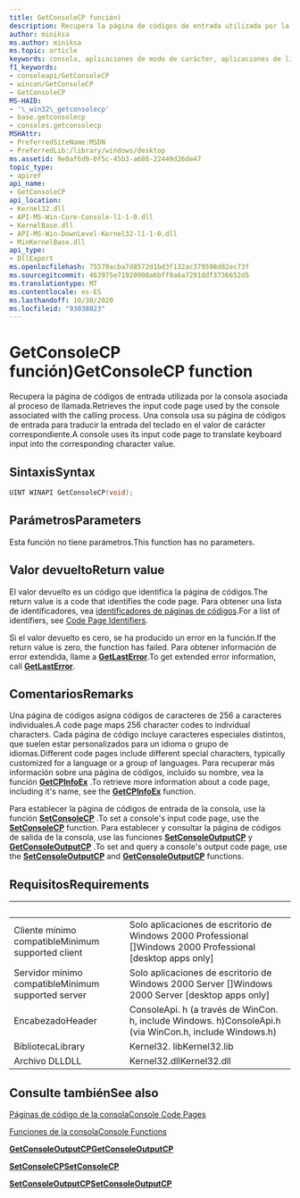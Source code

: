 ```yaml
---
title: GetConsoleCP función)
description: Recupera la página de códigos de entrada utilizada por la consola asociada al proceso de llamada.
author: miniksa
ms.author: miniksa
ms.topic: article
keywords: consola, aplicaciones de modo de carácter, aplicaciones de línea de comandos, aplicaciones de terminal, API de consola
f1_keywords:
- consoleapi/GetConsoleCP
- wincon/GetConsoleCP
- GetConsoleCP
MS-HAID:
- '\_win32\_getconsolecp'
- base.getconsolecp
- consoles.getconsolecp
MSHAttr:
- PreferredSiteName:MSDN
- PreferredLib:/library/windows/desktop
ms.assetid: 9e0af6d9-0f5c-45b3-a686-22449d26de47
topic_type:
- apiref
api_name:
- GetConsoleCP
api_location:
- Kernel32.dll
- API-MS-Win-Core-Console-l1-1-0.dll
- KernelBase.dll
- API-MS-Win-DownLevel-Kernel32-l1-1-0.dll
- MinKernelBase.dll
api_type:
- DllExport
ms.openlocfilehash: 75570acba7d8572d1bd3f132ac379598d82ec73f
ms.sourcegitcommit: 463975e71920908a6bff9a6a7291ddf3736652d5
ms.translationtype: MT
ms.contentlocale: es-ES
ms.lasthandoff: 10/30/2020
ms.locfileid: "93038023"
---
```

# <a name="getconsolecp-function"></a><span data-ttu-id="c3646-104">GetConsoleCP función)</span><span class="sxs-lookup"><span data-stu-id="c3646-104">GetConsoleCP function</span></span>

<span data-ttu-id="c3646-105">Recupera la página de códigos de entrada utilizada por la consola asociada al proceso de llamada.</span><span class="sxs-lookup"><span data-stu-id="c3646-105">Retrieves the input code page used by the console associated with the calling process.</span></span> <span data-ttu-id="c3646-106">Una consola usa su página de códigos de entrada para traducir la entrada del teclado en el valor de carácter correspondiente.</span><span class="sxs-lookup"><span data-stu-id="c3646-106">A console uses its input code page to translate keyboard input into the corresponding character value.</span></span>

## <a name="syntax"></a><span data-ttu-id="c3646-107">Sintaxis</span><span class="sxs-lookup"><span data-stu-id="c3646-107">Syntax</span></span>

```C
UINT WINAPI GetConsoleCP(void);
```

## <a name="parameters"></a><span data-ttu-id="c3646-108">Parámetros</span><span class="sxs-lookup"><span data-stu-id="c3646-108">Parameters</span></span>

<span data-ttu-id="c3646-109">Esta función no tiene parámetros.</span><span class="sxs-lookup"><span data-stu-id="c3646-109">This function has no parameters.</span></span>

## <a name="return-value"></a><span data-ttu-id="c3646-110">Valor devuelto</span><span class="sxs-lookup"><span data-stu-id="c3646-110">Return value</span></span>

<span data-ttu-id="c3646-111">El valor devuelto es un código que identifica la página de códigos.</span><span class="sxs-lookup"><span data-stu-id="c3646-111">The return value is a code that identifies the code page.</span></span> <span data-ttu-id="c3646-112">Para obtener una lista de identificadores, vea [identificadores de páginas de códigos](https://msdn.microsoft.com/library/windows/desktop/dd317756).</span><span class="sxs-lookup"><span data-stu-id="c3646-112">For a list of identifiers, see [Code Page Identifiers](https://msdn.microsoft.com/library/windows/desktop/dd317756).</span></span>

<span data-ttu-id="c3646-113">Si el valor devuelto es cero, se ha producido un error en la función.</span><span class="sxs-lookup"><span data-stu-id="c3646-113">If the return value is zero, the function has failed.</span></span> <span data-ttu-id="c3646-114">Para obtener información de error extendida, llame a [**GetLastError**](https://msdn.microsoft.com/library/windows/desktop/ms679360).</span><span class="sxs-lookup"><span data-stu-id="c3646-114">To get extended error information, call [**GetLastError**](https://msdn.microsoft.com/library/windows/desktop/ms679360).</span></span>

## <a name="remarks"></a><span data-ttu-id="c3646-115">Comentarios</span><span class="sxs-lookup"><span data-stu-id="c3646-115">Remarks</span></span>

<span data-ttu-id="c3646-116">Una página de códigos asigna códigos de caracteres de 256 a caracteres individuales.</span><span class="sxs-lookup"><span data-stu-id="c3646-116">A code page maps 256 character codes to individual characters.</span></span> <span data-ttu-id="c3646-117">Cada página de código incluye caracteres especiales distintos, que suelen estar personalizados para un idioma o grupo de idiomas.</span><span class="sxs-lookup"><span data-stu-id="c3646-117">Different code pages include different special characters, typically customized for a language or a group of languages.</span></span> <span data-ttu-id="c3646-118">Para recuperar más información sobre una página de códigos, incluido su nombre, vea la función [**GetCPInfoEx**](https://msdn.microsoft.com/library/windows/desktop/dd318081) .</span><span class="sxs-lookup"><span data-stu-id="c3646-118">To retrieve more information about a code page, including it's name, see the [**GetCPInfoEx**](https://msdn.microsoft.com/library/windows/desktop/dd318081) function.</span></span>

<span data-ttu-id="c3646-119">Para establecer la página de códigos de entrada de la consola, use la función [**SetConsoleCP**](setconsolecp.md) .</span><span class="sxs-lookup"><span data-stu-id="c3646-119">To set a console's input code page, use the [**SetConsoleCP**](setconsolecp.md) function.</span></span> <span data-ttu-id="c3646-120">Para establecer y consultar la página de códigos de salida de la consola, use las funciones [**SetConsoleOutputCP**](setconsoleoutputcp.md) y [**GetConsoleOutputCP**](getconsoleoutputcp.md) .</span><span class="sxs-lookup"><span data-stu-id="c3646-120">To set and query a console's output code page, use the [**SetConsoleOutputCP**](setconsoleoutputcp.md) and [**GetConsoleOutputCP**](getconsoleoutputcp.md) functions.</span></span>

## <a name="requirements"></a><span data-ttu-id="c3646-121">Requisitos</span><span class="sxs-lookup"><span data-stu-id="c3646-121">Requirements</span></span>

| &nbsp; | &nbsp; |
|-|-|
| <span data-ttu-id="c3646-122">Cliente mínimo compatible</span><span class="sxs-lookup"><span data-stu-id="c3646-122">Minimum supported client</span></span> | <span data-ttu-id="c3646-123">Solo aplicaciones de escritorio de Windows 2000 Professional \[\]</span><span class="sxs-lookup"><span data-stu-id="c3646-123">Windows 2000 Professional \[desktop apps only\]</span></span> |
| <span data-ttu-id="c3646-124">Servidor mínimo compatible</span><span class="sxs-lookup"><span data-stu-id="c3646-124">Minimum supported server</span></span> | <span data-ttu-id="c3646-125">Solo aplicaciones de escritorio de Windows 2000 Server \[\]</span><span class="sxs-lookup"><span data-stu-id="c3646-125">Windows 2000 Server \[desktop apps only\]</span></span> |
| <span data-ttu-id="c3646-126">Encabezado</span><span class="sxs-lookup"><span data-stu-id="c3646-126">Header</span></span> | <span data-ttu-id="c3646-127">ConsoleApi. h (a través de WinCon. h, include Windows. h)</span><span class="sxs-lookup"><span data-stu-id="c3646-127">ConsoleApi.h (via WinCon.h, include Windows.h)</span></span> |
| <span data-ttu-id="c3646-128">Biblioteca</span><span class="sxs-lookup"><span data-stu-id="c3646-128">Library</span></span> | <span data-ttu-id="c3646-129">Kernel32. lib</span><span class="sxs-lookup"><span data-stu-id="c3646-129">Kernel32.lib</span></span> |
| <span data-ttu-id="c3646-130">Archivo DLL</span><span class="sxs-lookup"><span data-stu-id="c3646-130">DLL</span></span> | <span data-ttu-id="c3646-131">Kernel32.dll</span><span class="sxs-lookup"><span data-stu-id="c3646-131">Kernel32.dll</span></span> |

## <a name="see-also"></a><span data-ttu-id="c3646-132">Consulte también</span><span class="sxs-lookup"><span data-stu-id="c3646-132">See also</span></span>

[<span data-ttu-id="c3646-133">Páginas de código de la consola</span><span class="sxs-lookup"><span data-stu-id="c3646-133">Console Code Pages</span></span>](console-code-pages.md)

[<span data-ttu-id="c3646-134">Funciones de la consola</span><span class="sxs-lookup"><span data-stu-id="c3646-134">Console Functions</span></span>](console-functions.md)

[<span data-ttu-id="c3646-135">**GetConsoleOutputCP**</span><span class="sxs-lookup"><span data-stu-id="c3646-135">**GetConsoleOutputCP**</span></span>](getconsoleoutputcp.md)

[<span data-ttu-id="c3646-136">**SetConsoleCP**</span><span class="sxs-lookup"><span data-stu-id="c3646-136">**SetConsoleCP**</span></span>](setconsolecp.md)

[<span data-ttu-id="c3646-137">**SetConsoleOutputCP**</span><span class="sxs-lookup"><span data-stu-id="c3646-137">**SetConsoleOutputCP**</span></span>](setconsoleoutputcp.md)
